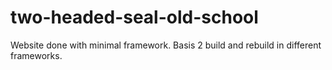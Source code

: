 # two-headed-seal-old-school
Website done with minimal framework.  Basis 2 build and rebuild in different frameworks.
